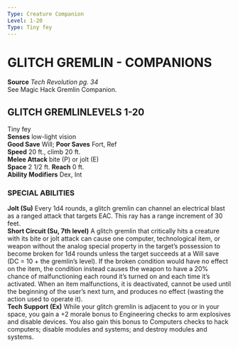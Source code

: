 ```yaml
---
Type: Creature Companion
Level: 1-20
Type: Tiny fey  
---
```

# GLITCH GREMLIN - COMPANIONS

**Source** _Tech Revolution pg. 34_  
See Magic Hack Gremlin Companion.

## GLITCH GREMLINLEVELS 1-20

Tiny fey  
**Senses** low-light vision  
**Good Save** Will; **Poor Saves** Fort, Ref  
**Speed** 20 ft., climb 20 ft.  
**Melee Attack** bite (P) or jolt (E)  
**Space** 2 1/2 ft. **Reach** 0 ft.  
**Ability Modifiers** Dex, Int  

### SPECIAL ABILITIES

**Jolt (Su)** Every 1d4 rounds, a glitch gremlin can channel an electrical blast as a ranged attack that targets EAC. This ray has a range increment of 30 feet.  
**Short Circuit (Su, 7th level)** A glitch gremlin that critically hits a creature with its bite or jolt attack can cause one computer, technological item, or weapon without the analog special property in the target’s possession to become broken for 1d4 rounds unless the target succeeds at a Will save (DC = 10 + the gremlin’s level). If the broken condition would have no effect on the item, the condition instead causes the weapon to have a 20% chance of malfunctioning each round it’s turned on and each time it’s activated. When an item malfunctions, it is deactivated, cannot be used until the beginning of the user’s next turn, and produces no effect (wasting the action used to operate it).  
**Tech Support (Ex)** While your glitch gremlin is adjacent to you or in your space, you gain a +2 morale bonus to Engineering checks to arm explosives and disable devices. You also gain this bonus to Computers checks to hack computers; disable modules and systems; and destroy modules and systems.
